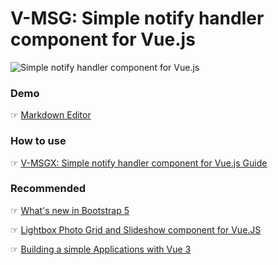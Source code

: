 # V-MSG: Simple notify handler component for Vue.js

![Simple notify handler component for Vue.js](https://i.morioh.com/200503/f43131db.jpg)

### Demo

☞ [Markdown Editor](https://lab.morioh.com/v-msg/)


### How to use

☞ [V-MSGX: Simple notify handler component for Vue.js Guide](https://morioh.com/p/04c52630e8a9)

### Recommended

☞ [What's new in Bootstrap 5](https://morioh.com/p/46e9af3b9b04)

☞ [Lightbox Photo Grid and Slideshow component for Vue.JS](https://morioh.com/p/da2adf3f7eac)

☞ [Building a simple Applications with Vue 3](https://morioh.com/p/d5f7657ee12d)